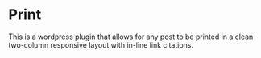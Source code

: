 # Print
This is a wordpress plugin that allows for any post to be printed in a clean two-column responsive layout with in-line link citations.
